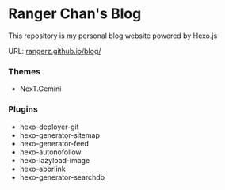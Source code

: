# Ranger Chan's Blog

This repository is my personal blog website powered by Hexo.js

URL: [rangerz.github.io/blog/](https://rangerz.github.io/blog/)



### Themes

- NexT.Gemini



### Plugins

- hexo-deployer-git
- hexo-generator-sitemap
- hexo-generator-feed
- hexo-autonofollow
- hexo-lazyload-image
- hexo-abbrlink
- hexo-generator-searchdb